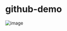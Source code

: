 # github-demo
![image](https://user-images.githubusercontent.com/77500111/122915093-904cde80-d385-11eb-9d79-5b66f1ea96fa.png)
